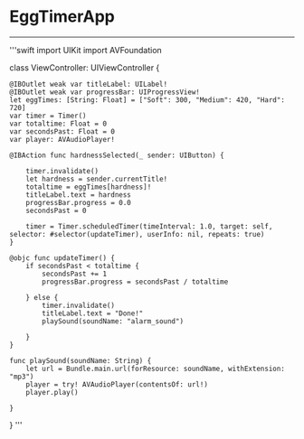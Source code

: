 # EggTimerApp

_____
'''swift
import UIKit
import AVFoundation

class ViewController: UIViewController {
    
    @IBOutlet weak var titleLabel: UILabel!
    @IBOutlet weak var progressBar: UIProgressView!
    let eggTimes: [String: Float] = ["Soft": 300, "Medium": 420, "Hard": 720]
    var timer = Timer()
    var totaltime: Float = 0
    var secondsPast: Float = 0
    var player: AVAudioPlayer!
    
    @IBAction func hardnessSelected(_ sender: UIButton) {
        
        timer.invalidate()
        let hardness = sender.currentTitle!
        totaltime = eggTimes[hardness]!
        titleLabel.text = hardness
        progressBar.progress = 0.0
        secondsPast = 0
        
        timer = Timer.scheduledTimer(timeInterval: 1.0, target: self, selector: #selector(updateTimer), userInfo: nil, repeats: true)
    }
    
    @objc func updateTimer() {
        if secondsPast < totaltime {
            secondsPast += 1
            progressBar.progress = secondsPast / totaltime
    
        } else {
            timer.invalidate()
            titleLabel.text = "Done!"
            playSound(soundName: "alarm_sound")
            
        }
    }
    
    func playSound(soundName: String) {
        let url = Bundle.main.url(forResource: soundName, withExtension: "mp3")
        player = try! AVAudioPlayer(contentsOf: url!)
        player.play()
        
    }
}
'''
